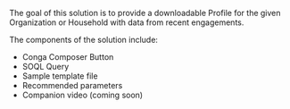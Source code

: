 The goal of this solution is to provide a downloadable Profile for the given Organization or Household with data from recent engagements.

The components of the solution include:
- Conga Composer Button
- SOQL Query
- Sample template file
- Recommended parameters
- Companion video (coming soon)